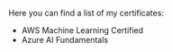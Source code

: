Here you can find a list of my certificates:

- AWS Machine Learning Certified
- Azure AI Fundamentals
